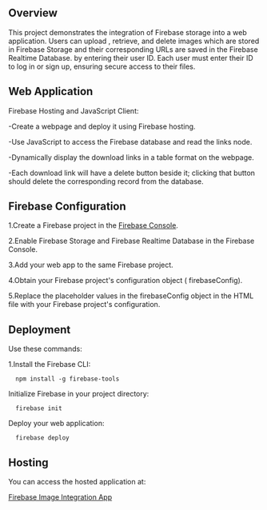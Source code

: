 Overview
--------
This project demonstrates the integration of Firebase storage into a web application. Users can upload , retrieve, and delete images which are stored in Firebase Storage and their corresponding URLs are saved in the Firebase Realtime Database. by entering their user ID. Each user must enter their ID to log in or sign up, ensuring secure access to their files.

Web Application
---------------
Firebase Hosting and JavaScript Client:

-Create a webpage and deploy it using Firebase hosting.

-Use JavaScript to access the Firebase database and read the links node.

-Dynamically display the download links in a table format on the webpage.

-Each download link will have a delete button beside it; clicking that button should delete the corresponding record from the database.

Firebase Configuration
----------------------
1.Create a Firebase project in the [Firebase Console](https://console.firebase.google.com/u/0/).

2.Enable Firebase Storage and Firebase Realtime Database in the Firebase Console.

3.Add your web app to the same Firebase project.

4.Obtain your Firebase project's configuration object (      firebaseConfig).

5.Replace the placeholder values in the firebaseConfig object in the HTML file with your Firebase project's configuration.

Deployment
----------
Use these commands:

1.Install the Firebase CLI:

      npm install -g firebase-tools

Initialize Firebase in your project directory:

      firebase init
  
Deploy your web application:

      firebase deploy

Hosting
-------
You can access the hosted application at:

[Firebase Image Integration App](https://webapp-b7d29.web.app)
